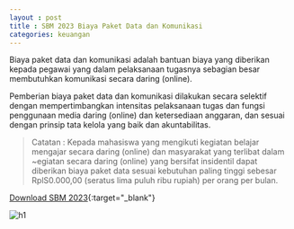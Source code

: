 ```yaml
---
layout : post
title : SBM 2023 Biaya Paket Data dan Komunikasi
categories: keuangan
---
```


Biaya paket data dan komunikasi adalah bantuan biaya yang diberikan kepada pegawai yang dalam pelaksanaan tugasnya sebagian besar membutuhkan komunikasi secara daring (online).

Pemberian biaya paket data dan komunikasi dilakukan secara selektif dengan mempertimbangkan intensitas pelaksanaan tugas dan fungsi penggunaan media daring (online) dan ketersediaan anggaran, dan sesuai dengan prinsip tata kelola yang baik dan akuntabilitas.

> Catatan : Kepada mahasiswa yang mengikuti kegiatan belajar mengajar secara daring (online) dan masyarakat yang terlibat dalam ~egiatan secara daring (online) yang bersifat insidentil dapat diberikan biaya paket data sesuai kebutuhan paling tinggi sebesar RplS0.000,00 (seratus lima puluh ribu rupiah) per orang per bulan.

[Download SBM 2023](https://firebasestorage.googleapis.com/v0/b/geotag-b7d33.appspot.com/o/SBM_2023.pdf?alt=media&token=228220bb-e660-47cd-bb6f-ef614ad11018){:target="_blank"}

![h1](https://firebasestorage.googleapis.com/v0/b/geotag-b7d33.appspot.com/o/SBM_2023_page-0018.jpg?alt=media&token=69f02c36-89a6-412e-ae91-5d4ec59c959d)